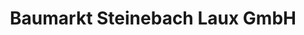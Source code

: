 ---
title: "Baumarkt Steinebach Laux GmbH"
url: /wallmerod/baumarkt-steinebach-laux-gmbh/
shop: Baumarkt
---